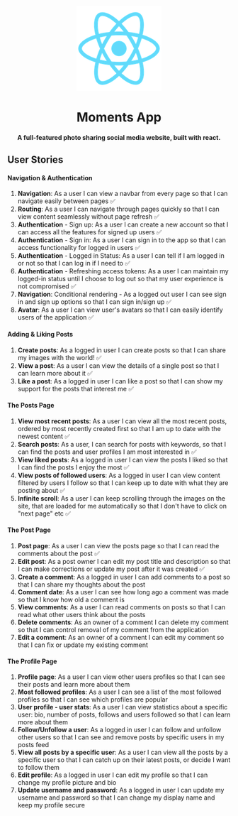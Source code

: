 <div align='center'>
<img src="public/logo192.png" alt="React Logo" />
<h1>Moments App</h1> 
<h4>A full-featured photo sharing social media website, built with react.</h4>
</div>

## User Stories
#### Navigation & Authentication
1. **Navigation**: As a user I can view a navbar from every page so that I can navigate easily between pages ✅
2. **Routing**: As a user I can navigate through pages quickly so that I can view content seamlessly without page refresh ✅
3. **Authentication** - Sign up: As a user I can create a new account so that I can access all the features for signed up users ✅
4. **Authentication** - Sign in: As a user I can sign in to the app so that I can access functionality for logged in users ✅
5. **Authentication** - Logged in Status: As a user I can tell if I am logged in or not so that I can log in if I need to ✅
6. **Authentication** - Refreshing access tokens: As a user I can maintain my logged-in status until I choose to log out so that my user experience is not compromised ✅
7. **Navigation**: Conditional rendering - As a logged out user I can see sign in and sign up options so that I can sign in/sign up ✅
8. **Avatar**: As a user I can view user's avatars so that I can easily identify users of the application ✅

#### Adding & Liking Posts
1. **Create posts**: As a logged in user I can create posts so that I can share my images with the world! ✅
2. **View a post**: As a user I can view the details of a single post so that I can learn more about it ✅
3. **Like a post**: As a logged in user I can like a post so that I can show my support for the posts that interest me ✅

#### The Posts Page
1. **View most recent posts**: As a user I can view all the most recent posts, ordered by most recently created first so that I am up to date with the newest content ✅
2. **Search posts**: As a user, I can search for posts with keywords, so that I can find the posts and user profiles I am most interested in ✅
3. **View liked posts**: As a logged in user I can view the posts I liked so that I can find the posts I enjoy the most ✅
4. **View posts of followed users**: As a logged in user I can view content filtered by users I follow so that I can keep up to date with what they are posting about ✅
5. **Infinite scroll**: As a user I can keep scrolling through the images on the site, that are loaded for me automatically so that I don't have to click on "next page" etc ✅

#### The Post Page
1. **Post page**: As a user I can view the posts page so that I can read the comments about the post ✅
2. **Edit post**: As a post owner I can edit my post title and description so that I can make corrections or update my post after it was created ✅
3. **Create a comment**: As a logged in user I can add comments to a post so that I can share my thoughts about the post
4. **Comment date**: As a user I can see how long ago a comment was made so that I know how old a comment is
5. **View comments**: As a user I can read comments on posts so that I can read what other users think about the posts
6. **Delete comments**: As an owner of a comment I can delete my comment so that I can control removal of my comment from the application
7. **Edit a comment**: As an owner of a comment I can edit my comment so that I can fix or update my existing comment

#### The Profile Page
1. **Profile page**: As a user I can view other users profiles so that I can see their posts and learn more about them
2. **Most followed profiles**: As a user I can see a list of the most followed profiles so that I can see which profiles are popular
3. **User profile - user stats**: As a user I can view statistics about a specific user: bio, number of posts, follows and users followed so that I can learn more about them
4. **Follow/Unfollow a user**: As a logged in user I can follow and unfollow other users so that I can see and remove posts by specific users in my posts feed
5. **View all posts by a specific user**: As a user I can view all the posts by a specific user so that I can catch up on their latest posts, or decide I want to follow them
6. **Edit profile**: As a logged in user I can edit my profile so that I can change my profile picture and bio
7. **Update username and password**: As a logged in user I can update my username and password so that I can change my display name and keep my profile secure